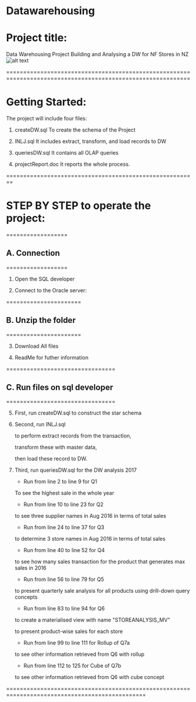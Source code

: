 # Datawarehousing
# Project title: 
	
Data Warehousing Project  Building and Analysing a DW
for NF Stores in NZ 
![alt text](https://github.com/nglthu/resume/blob/master/images/dataIntegration.png)

============================================================================================================


# Getting Started:

The project will include four files:

1. createDW.sql
 To create the schema of the Project

2. INLJ.sql
 It includes extract, transform, and load records to DW

3. queriesDW.sql
 It contains all OLAP queries

4. projectReport.doc
 It reports the whole process.

========================================================

# STEP BY STEP to operate the project:

==================
## A. Connection
==================
1. Open the SQL developer 


2. Connect to the Oracle server:
 
	
======================
## B. Unzip the folder
======================

3. Download All files

4. ReadMe for futher information

================================
## C. Run files on sql developer
================================

5. First, run createDW.sql to construct the star schema



6. Second, run INLJ.sql 
 
	to perform extract records from the transaction, 
 
	transform these with master data, 
 
	then load these record to DW.



7. Third, run queriesDW.sql for the DW analysis 2017
 
	+ Run from line 2 to line 9 for Q1
  
	To see the highest sale in the whole year
 
	+ Run from line 10 to line 23 for Q2
  
	to see three supplier names in Aug 2016 in terms of total sales
 
	+ Run from line 24 to line 37 for Q3
  
	to determine 3 store names in Aug 2016 in terms of total sales
 
	+ Run from line 40 to line 52 for Q4
  
	to see how many sales transaction for the product that generates max sales in 2016
	+ Run from line 56 to line 79 for Q5
  
	to present quarterly sale analysis for all products using drill-down query concepts
 
	+ Run from line 83 to line 94 for Q6
  
	to create a materialised view with name "STOREANALYSIS_MV" 
 
	 to present product-wise sales for each store
 
	+ Run from line 99 to line 111 for Rollup of Q7a
  
	to see other information retrieved from Q6 with rollup  
 
	+ Run from line 112 to 125 for Cube of Q7b
 
	to see other information retrieved from Q6 with cube concept 

===============================================================================================

